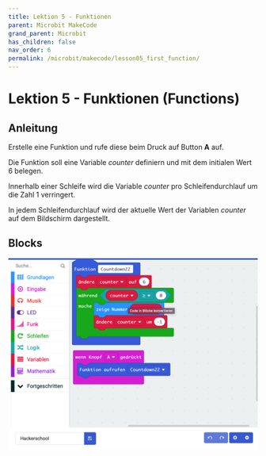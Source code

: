 ```yaml
---
title: Lektion 5 - Funktionen
parent: Microbit MakeCode
grand_parent: Microbit
has_children: false
nav_order: 6
permalink: /microbit/makecode/lesson05_first_function/
---
```


# Lektion 5 - Funktionen (Functions)

## Anleitung

Erstelle eine Funktion und rufe diese beim Druck auf Button __A__ auf.

Die Funktion soll eine Variable _counter_ definiern und mit dem initialen Wert 6 belegen.

Innerhalb einer Schleife wird die Variable _counter_ pro Schleifendurchlauf um die Zahl 1 verringert.

In jedem Schleifendurchlauf wird der aktuelle Wert der Variablen _counter_ auf dem Bildschirm dargestellt.

## Blocks

![Screenshot](./screenshot.png "Screenshot")
